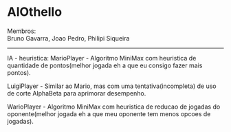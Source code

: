 # AIOthello

Membros:  
Bruno Gavarra,
Joao Pedro,
Philipi Siqueira

------------------------------------------------------------------------------------------------------------------------------------------
IA - heuristica:
MarioPlayer - Algoritmo MiniMax com heuristica de quantidade de pontos(melhor jogada eh a que eu consigo fazer mais pontos).

LuigiPlayer - Similar ao Mario, mas com uma tentativa(incompleta) de uso de corte AlphaBeta para aprimorar desempenho.

WarioPlayer - Algoritmo MiniMax com heuristica de reducao de jogadas do oponente(melhor jogada eh a que meu oponente tem menos opcoes de jogadas).
         
